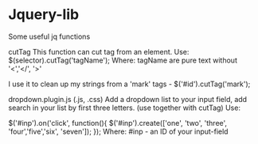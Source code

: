 # Jquery-lib
Some useful jq functions

cutTag
This function can cut tag from an element.
Use: 
$(selector).cutTag('tagName');
Where: tagName are pure text without '<','</', '>'

I use it to clean up my strings from a 'mark' tags - $('#id').cutTag('mark');

dropdown.plugin.js (.js, .css)
Add a dropdown list to your input field, add search in your list by first three letters.
(use together with cutTag)
Use:

$('#inp').on('click', function(){
  $('#inp').create(['one', 'two', 'three', 'four','five','six', 'seven']);
});
Where: #inp - an ID of your input-field

